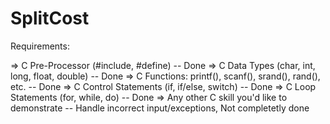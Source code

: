 # SplitCost
Requirements:

=> C Pre-Processor (#include, #define)  -- Done
=> C Data Types (char, int, long, float, double) -- Done
=> C Functions: printf(),  scanf(), srand(), rand(), etc. -- Done
=> C Control Statements (if, if/else, switch) -- Done
=> C Loop Statements (for, while, do) -- Done
=> Any other C skill you'd like to demonstrate -- Handle incorrect input/exceptions, Not completetly done

